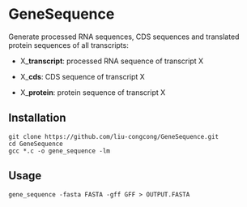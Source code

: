 # GeneSequence

Generate processed RNA sequences, CDS sequences and translated protein sequences of all transcripts:

* X_**transcript**: processed RNA sequence of transcript X

* X_**cds**: CDS sequence of transcript X

* X_**protein**: protein sequence of transcript X

## Installation

```shell
git clone https://github.com/liu-congcong/GeneSequence.git
cd GeneSequence
gcc *.c -o gene_sequence -lm
```

## Usage

```shell
gene_sequence -fasta FASTA -gff GFF > OUTPUT.FASTA
```

